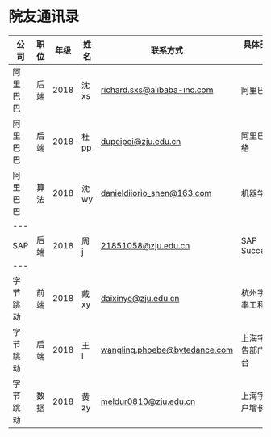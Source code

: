 # 院友通讯录

| 公司     | 职位 | 年级 | 姓名  | 联系方式                      | 具体部门及工作内容             | 备注     |
| -------- | ---- | ---- | ----- | ----------------------------- | ------------------------------ | -------- |
| 阿里巴巴 | 后端 | 2018 | 沈 xs | richard.sxs@alibaba-inc.com   | 阿里巴巴新零售                 | 可内推   |
| 阿里巴巴 | 后端 | 2018 | 杜 pp | dupeipei@zju.edu.cn           | 阿里巴巴菜鸟网络               |          |
| 阿里巴巴 | 算法 | 2018 | 沈 wy | danieldiiorio_shen@163.com    | 机器学习岗                     |          |
| ---      |
| SAP      | 后端 | 2018 | 周 j  | 21851058@zju.edu.cn           | SAP SuccessFactors             |          |
| ---      |
| 字节跳动 | 前端 | 2018 | 戴 xy | daixinye@zju.edu.cn           | 杭州字节跳动效率工程 | 可帮内推 |
| 字节跳动 | 后端 | 2018 | 王 l  | wangling.phoebe@bytedance.com | 上海字节跳动广告部门商业化平台 |          |
| 字节跳动 | 数据 | 2018 | 黄 zy | meldur0810@zju.edu.cn         | 上海字节跳动用户增长部门       |          |
